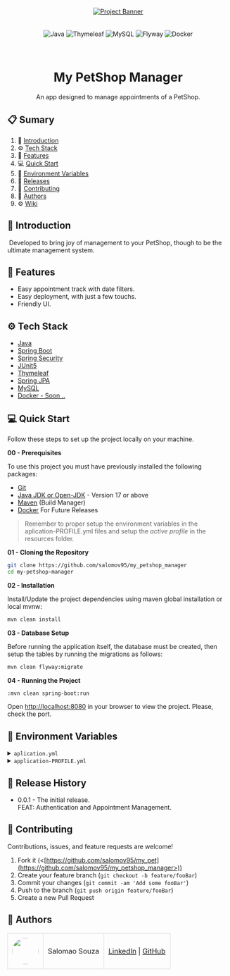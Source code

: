 <div align="center">
  <br />

  <a href="#" target="_blank">
    <img src="https://github.com/user-attachments/assets/b8ab414b-7bed-468f-a3dd-e92212fb3158" alt="Project Banner"/>
  </a>

  <br />
  <br />
  <br />

  <div>
    <img src="https://img.shields.io/badge/Spring%20Boot-6DB33F?logo=springboot&logoColor=fff&style=for-the-badge" alt="Java" />
    <img src="https://img.shields.io/badge/Thymeleaf-%23005C0F.svg?style=for-the-badge&logo=Thymeleaf&logoColor=white" alt="Thymeleaf" />
    <img src="https://img.shields.io/badge/MySQL-4479A1?logo=mysql&logoColor=fff&style=for-the-badge" alt="MySQL" />
    <img src="https://img.shields.io/badge/Flyway-CC0200?logo=flyway&logoColor=fff&style=for-the-badge" alt="Flyway" />
    <img src="https://img.shields.io/badge/Docker-2496ED?logo=docker&logoColor=fff&style=for-the-badge" alt="Docker" />
  </div>
<br/><br/>
 
  <h1 align="center">My PetShop Manager</h1>

   <div align="center">
     An app designed to manage appointments of a PetShop.
   </div>
</div>

## 📋 <a name="table">Sumary</a>

1. 🚀 [Introduction](#introduction)
2. ⚙️ [Tech Stack](#tech-stack)
3. 🔋 [Features](#features)
4. 💻 [Quick Start](#quick-start)
5. 💾 [Environment Variables](#envs)
6. 📅 [Releases](#versions)
7. 🤝 [Contributing](#contributing)
8. 👥 [Authors](#authors)
9. ⚙️ [Wiki](https://github.com/salomov95/family_planner_api/wiki)




## <a name="introduction">🚀 Introduction</a>

&nbsp;Developed to bring joy of management to your PetShop, though to be the ultimate management system.


## <a name="features">🔋 Features</a>

- Easy appointment track with date filters.
- Easy deployment, with just a few touchs.
- Friendly UI.


## <a name="tech-stack">⚙️ Tech Stack</a>

- [Java](https://www.java.com/en/)
- [Spring Boot](https://spring.io/projects/spring-boot)
- [Spring Security](https://spring.io/projects/spring-security)
- [JUnit5](https://junit.org/junit5/)
- [Thymeleaf](https://www.thymeleaf.org/)
- [Spring JPA](https://spring.io/projects/spring-data-jpa)
- [MySQL](https://www.mysql.com/)
- [Docker - Soon ..](https://www.docker.com/)


## <a name="quick-start">💻 Quick Start</a>

Follow these steps to set up the project locally on your machine.

**00 - Prerequisites**

To use this project you must have previously installed the following packages:

- [Git](https://git-scm.com/)
- [Java JDK or Open-JDK](https://openjdk.org/) - Version 17 or above
- [Maven](https://maven.apache.org) (Build Manager)
- [Docker](https://www.docker.com/) For Future Releases

> Remember to proper setup the environment variables in the aplication-PROFILE.yml files and setup the *active profile* in the resources folder.

**01 - Cloning the Repository**

```bash
git clone https://github.com/salomov95/my_petshop_manager
cd my-petshop-manager
```

**02 - Installation**

Install/Update the project dependencies using maven global installation or local mvnw:

```bash
mvn clean install
```

**03 - Database Setup**

Before running the application itself, the database must be created, then setup the tables by running the migrations as follows:

```bash
mvn clean flyway:migrate
```

**04 - Running the Project**

```bash
:mvn clean spring-boot:run
```

Open [http://localhost:8080](http://localhost:8080) in your browser to view the project.
Please, check the port.

## <a name="envs">💾 Environment Variables</a>

<details>
<summary><code>aplication.yml</code></summary>

```yml
# Active Profile - default, dev or production
spring:
  profiles:
    active: dev

```

</details>

<details>
<summary><code>application-PROFILE.yml</code></summary>

```yml
# Session Max Timeout
server:
  servlet:
    session:
      timeout: 60000


spring:
  # Session Password Encoding
  password-encoder-seed: MY-PET-SUPER-SECRET-SEED

  # Database Connection
  datasource:
    username: # Database Previously Configured Username
    password: # Database Previously Configured Password
    url: # Database Previously Configured Connection URL
```
</details>

## <a name="versions">📅 Release History</a>

* 0.0.1  - The initial release.<br />
  FEAT: Authentication and Appointment Management.

## <a name="contributing">🤝 Contributing</a>

Contributions, issues, and feature requests are welcome!

1. Fork it (<[https://github.com/salomov95/my_pet](https://github.com/salomov95/my_petshop_manager>))
2. Create your feature branch (`git checkout -b feature/fooBar`)
3. Commit your changes (`git commit -am 'Add some fooBar'`)
4. Push to the branch (`git push origin feature/fooBar`)
5. Create a new Pull Request


## <a name="authors">👥 Authors</a>

<table style="border-collapse: collapse; table-layout: auto text-align: left;">

  <tbody>
    <tr>
      <td style="padding: 10px; border: 1px solid #ddd;">
        <img src="https://avatars.githubusercontent.com/u/170432574?v=4" width="60" style="border-radius: 50%; display: block; margin: 0 auto;">
      </td>
      <td style="padding: 10px; border: 1px solid #ddd;">Salomao Souza</td>
      <td style="padding: 10px; border: 1px solid #ddd;">
        <a href="https://br.linkedin.com/in/salomao-souza-643995306" target="_blank">LinkedIn</a> |
        <a href="https://github.com/salomov95" target="_blank">GitHub</a>
      </td>
    </tr>
  </tbody>
</table>
